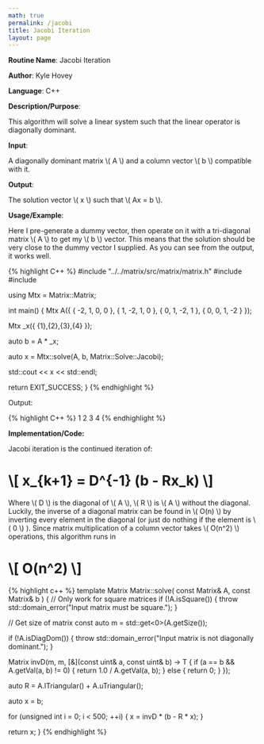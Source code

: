 ```yaml
---
math: true
permalink: /jacobi
title: Jacobi Iteration
layout: page
---
```


**Routine Name**: Jacobi Iteration

**Author**: Kyle Hovey

**Language**: C++

**Description/Purpose**:

This algorithm will solve a linear system such that the linear operator is diagonally dominant.

**Input**:

A diagonally dominant matrix \\( A \\) and a column vector \\( b \\) compatible with it.

**Output**:

The solution vector \\( x \\) such that \\( Ax = b \\).

**Usage/Example**:

Here I pre-generate a dummy vector, then operate on it with a tri-diagonal matrix \\( A \\) to get my \\( b \\) vector. This means that the solution should be very close to the dummy vector I supplied. As you can see from the output, it works well.

{% highlight C++ %}
#include "../../matrix/src/matrix/matrix.h"
#include <iostream>
#include <vector>

using Mtx = Matrix::Matrix<double>;

int main() {
  Mtx A({
      { -2, 1, 0, 0 },
      { 1, -2, 1, 0 },
      { 0, 1, -2, 1 },
      { 0, 0, 1, -2 }
  });

  Mtx _x({ {1},{2},{3},{4} });

  auto b = A * _x;

  auto x = Mtx::solve(A, b, Matrix::Solve::Jacobi);

  std::cout << x << std::endl;

  return EXIT_SUCCESS;
}
{% endhighlight %}

Output:

{% highlight C++ %}
1
2
3
4
{% endhighlight %}

**Implementation/Code:**

Jacobi iteration is the continued iteration of:

# \\[ x_{k+1} = D^{-1} (b - Rx_k) \\]

Where \\( D \\) is the diagonal of \\( A \\), \\( R \\) is \\( A \\) without the diagonal. Luckily, the inverse of a diagonal matrix can be found in \\( O(n) \\) by inverting every element in the diagonal (or just do nothing if the element is \\( 0 \\) ). Since matrix multiplication of a column vector takes \\( O(n^2) \\) operations, this algorithm runs in

# \\[ O(n^2) \\]

{% highlight c++ %}
template <typename T>
Matrix<T> Matrix<T>::solve(
    const Matrix<T>& A,
    const Matrix<T>& b
) {
  // Only work for square matrices
  if (!A.isSquare()) {
    throw std::domain_error("Input matrix must be square.");
  }

  // Get size of matrix
  const auto m = std::get<0>(A.getSize());

  if (!A.isDiagDom()) {
    throw std::domain_error("Input matrix is not diagonally dominant.");
  }

  Matrix<T> invD(m, m, [&](const uint& a, const uint& b) -> T {
    if (a == b && A.getVal(a, b) != 0) {
      return 1.0 / A.getVal(a, b);
    } else {
      return 0;
    }
  });

  auto R = A.lTriangular() + A.uTriangular();

  auto x = b;

  for (unsigned int i = 0; i < 500; ++i) {
    x = invD * (b - R * x);
  }

  return x;
}
{% endhighlight %}
